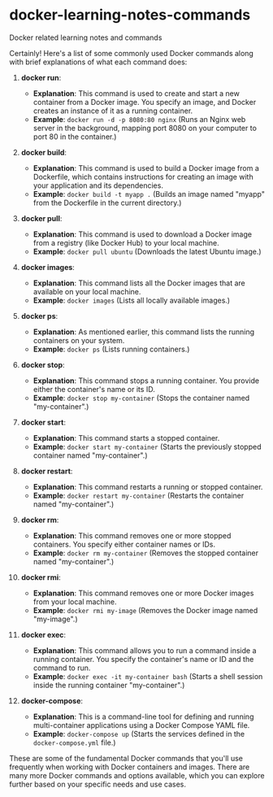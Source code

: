 # docker-learning-notes-commands
Docker related learning notes and commands

Certainly! Here's a list of some commonly used Docker commands along with brief explanations of what each command does:

1. **docker run**:
   - **Explanation**: This command is used to create and start a new container from a Docker image. You specify an image, and Docker creates an instance of it as a running container.
   - **Example**: `docker run -d -p 8080:80 nginx` (Runs an Nginx web server in the background, mapping port 8080 on your computer to port 80 in the container.)

2. **docker build**:
   - **Explanation**: This command is used to build a Docker image from a Dockerfile, which contains instructions for creating an image with your application and its dependencies.
   - **Example**: `docker build -t myapp .` (Builds an image named "myapp" from the Dockerfile in the current directory.)

3. **docker pull**:
   - **Explanation**: This command is used to download a Docker image from a registry (like Docker Hub) to your local machine.
   - **Example**: `docker pull ubuntu` (Downloads the latest Ubuntu image.)

4. **docker images**:
   - **Explanation**: This command lists all the Docker images that are available on your local machine.
   - **Example**: `docker images` (Lists all locally available images.)

5. **docker ps**:
   - **Explanation**: As mentioned earlier, this command lists the running containers on your system.
   - **Example**: `docker ps` (Lists running containers.)

6. **docker stop**:
   - **Explanation**: This command stops a running container. You provide either the container's name or its ID.
   - **Example**: `docker stop my-container` (Stops the container named "my-container".)

7. **docker start**:
   - **Explanation**: This command starts a stopped container.
   - **Example**: `docker start my-container` (Starts the previously stopped container named "my-container".)

8. **docker restart**:
   - **Explanation**: This command restarts a running or stopped container.
   - **Example**: `docker restart my-container` (Restarts the container named "my-container".)

9. **docker rm**:
   - **Explanation**: This command removes one or more stopped containers. You specify either container names or IDs.
   - **Example**: `docker rm my-container` (Removes the stopped container named "my-container".)

10. **docker rmi**:
    - **Explanation**: This command removes one or more Docker images from your local machine.
    - **Example**: `docker rmi my-image` (Removes the Docker image named "my-image".)

11. **docker exec**:
    - **Explanation**: This command allows you to run a command inside a running container. You specify the container's name or ID and the command to run.
    - **Example**: `docker exec -it my-container bash` (Starts a shell session inside the running container "my-container".)

12. **docker-compose**:
    - **Explanation**: This is a command-line tool for defining and running multi-container applications using a Docker Compose YAML file.
    - **Example**: `docker-compose up` (Starts the services defined in the `docker-compose.yml` file.)

These are some of the fundamental Docker commands that you'll use frequently when working with Docker containers and images. There are many more Docker commands and options available, which you can explore further based on your specific needs and use cases.


